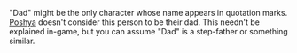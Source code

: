 "Dad" might be the only character whose name appears in quotation marks. [Poshya](Poshya.md) doesn't consider this person to be their dad. This needn't be explained in-game, but you can assume "Dad" is a step-father or something similar.
